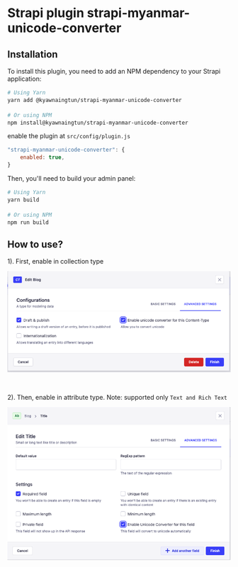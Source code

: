 # Strapi plugin strapi-myanmar-unicode-converter

## Installation
To install this plugin, you need to add an NPM dependency to your Strapi application:

```sh
# Using Yarn
yarn add @kyawnaingtun/strapi-myanmar-unicode-converter

# Or using NPM
npm install@kyawnaingtun/strapi-myanmar-unicode-converter
```

enable the plugin at ```src/config/plugin.js```

```javascript
"strapi-myanmar-unicode-converter": {
    enabled: true,
}
```

Then, you'll need to build your admin panel:

```sh
# Using Yarn
yarn build

# Or using NPM
npm run build
```

## How to use?

1). First, enable in collection type 

<p align="center">
  <a href="https://github.com/KyawNaingTun/strapi-myanmar-unicode-converter">
    <img src="https://raw.githubusercontent.com/KyawNaingTun/strapi-myanmar-unicode-converter/master/screenshots/collection-enable.png" alt="Enable in collection type" />
  </a>
</p>

<br>

2). Then, enable in attribute type. Note: supported only ```Text and Rich Text```

<p align="center">
  <a href="https://github.com/KyawNaingTun/strapi-myanmar-unicode-converter">
    <img src="https://raw.githubusercontent.com/KyawNaingTun/strapi-myanmar-unicode-converter/master/screenshots/attribute-enable.png" alt="Enable in attribute type" />
  </a>
</p>

<br>